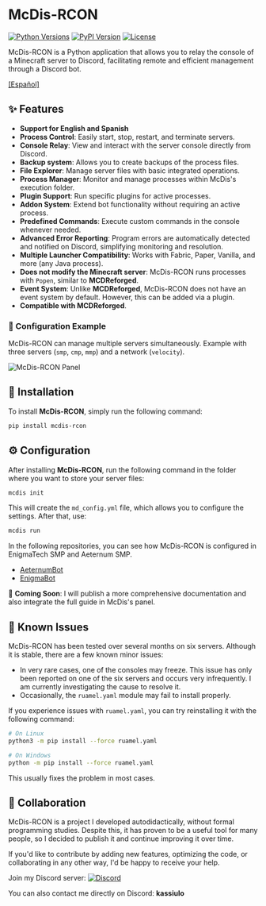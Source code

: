 # McDis-RCON
[![Python Versions](https://img.shields.io/pypi/pyversions/mcdis_rcon.svg?maxAge=3600)](https://pypi.org/project/mcdis_rcon)
[![PyPI Version](https://img.shields.io/pypi/v/mcdis_rcon.svg)](https://pypi.org/project/mcdis_rcon)
[![License](https://img.shields.io/github/license/mjpr-3435/McDis-RCON.svg)](https://github.com/mjpr-3435/McDis-RCON/blob/master/LICENSE)

McDis-RCON is a Python application that allows you to relay the console of a Minecraft server to Discord, facilitating remote and efficient management through a Discord bot.

[[Español]](README.es.md)

## ✨ Features

- **Support for English and Spanish**
- **Process Control**: Easily start, stop, restart, and terminate servers.
- **Console Relay**: View and interact with the server console directly from Discord.
- **Backup system**: Allows you to create backups of the process files.
- **File Explorer**: Manage server files with basic integrated operations.
- **Process Manager**: Monitor and manage processes within McDis's execution folder.
- **Plugin Support**: Run specific plugins for active processes.
- **Addon System**: Extend bot functionality without requiring an active process.
- **Predefined Commands**: Execute custom commands in the console whenever needed.
- **Advanced Error Reporting**: Program errors are automatically detected and notified on Discord, simplifying monitoring and resolution.
- **Multiple Launcher Compatibility**: Works with Fabric, Paper, Vanilla, and more (any Java process).
- **Does not modify the Minecraft server**: McDis-RCON runs processes with `Popen`, similar to **MCDReforged**.
- **Event System**: Unlike **MCDReforged**, McDis-RCON does not have an event system by default. However, this can be added via a plugin.
- **Compatible with MCDReforged**.

### 📌 Configuration Example
McDis-RCON can manage multiple servers simultaneously. Example with three servers (`smp`, `cmp`, `mmp`) and a network (`velocity`).

![McDis-RCON Panel](https://i.imgur.com/lE4GRIV.png)

## 🚀 Installation

To install **McDis-RCON**, simply run the following command:

```sh
pip install mcdis-rcon
```

## ⚙️ Configuration

After installing **McDis-RCON**, run the following command in the folder where you want to store your server files:

```sh
mcdis init
```

This will create the `md_config.yml` file, which allows you to configure the settings. After that, use:

```sh
mcdis run
```

In the following repositories, you can see how McDis-RCON is configured in EnigmaTech SMP and Aeternum SMP.
- [AeternumBot](https://github.com/mjpr-3435/AeternumBot)
- [EnigmaBot](https://github.com/mjpr-3435/AeternumBot)

📌 **Coming Soon**: I will publish a more comprehensive documentation and also integrate the full guide in McDis's panel.

## 🚧 Known Issues

McDis-RCON has been tested over several months on six servers. Although it is stable, there are a few known minor issues:

- In very rare cases, one of the consoles may freeze. This issue has only been reported on one of the six servers and occurs very infrequently. I am currently investigating the cause to resolve it.
- Occasionally, the `ruamel.yaml` module may fail to install properly.

If you experience issues with `ruamel.yaml`, you can try reinstalling it with the following command:

```sh
# On Linux
python3 -m pip install --force ruamel.yaml

# On Windows
python -m pip install --force ruamel.yaml
```

This usually fixes the problem in most cases.

## 🤝 Collaboration

McDis-RCON is a project I developed autodidactically, without formal programming studies. Despite this, it has proven to be a useful tool for many people, so I decided to publish it and continue improving it over time.

If you'd like to contribute by adding new features, optimizing the code, or collaborating in any other way, I'd be happy to receive your help.

Join my Discord server:
[![Discord](https://img.shields.io/badge/Join-Discord-5865F2?logo=discord&logoColor=white)](https://discord.gg/xB9N38HBJY)

You can also contact me directly on Discord: **kassiulo**